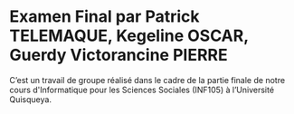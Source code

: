 # Examen Final par Patrick TELEMAQUE, Kegeline OSCAR, Guerdy Victorancine PIERRE
 C’est un travail de groupe réalisé dans le cadre de la partie finale de notre cours d'Informatique pour les Sciences Sociales (INF105) à l’Université Quisqueya.
